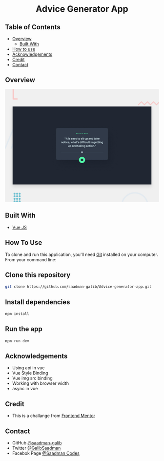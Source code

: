 <h1 align="center">Advice Generator App</h1>

## Table of Contents

- [Overview](#overview)
  - [Built With](#built-with)
- [How to use](#how-to-use)
- [Acknowledgements](#acknowledgements)
- [Credit](#credit)
- [Contact](#contact)

## Overview

![screenshot](./public/assets/README.jpg)



## Built With

- [Vue JS](#built-with)

## How To Use

To clone and run this application, you'll need [Git](https://git-scm.com) installed on your computer. From your command line:
## Clone this repository
```bash
git clone https://github.com/saadman-galib/Advice-generator-app.git
```
## Install dependencies
```bash
npm install
```
## Run the app
```bash
npm run dev
```


## Acknowledgements

- Using api in vue
- Vue Style Binding
- Vue img src binding
- Working with browser width
- async in vue 

## Credit
- This is a challange from [Frontend Mentor](https://www.frontendmentor.io/)

## Contact

- GitHub [@saadman-galib](https://www.github.com/saadman-galib)
- Twitter [@GalibSaadman](https://www.twitter.com/GalibSaadman)
- Facebok Page [@Saadman Codes](https://www.facebook.com/saadman.codes/)